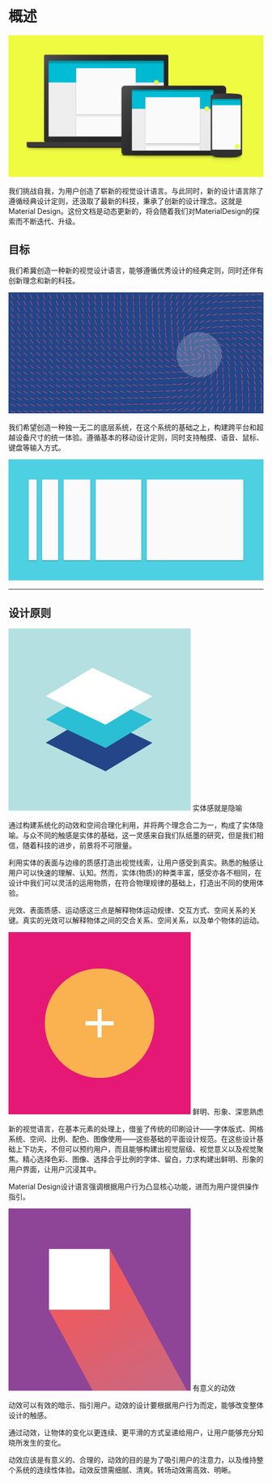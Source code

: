 概述
===============

![](images/materialdesign-goals-landingimage_large_mdpi.png)

我们挑战自我，为用户创造了崭新的视觉设计语言。与此同时，新的设计语言除了遵循经典设计定则，还汲取了最新的科技，秉承了创新的设计理念。这就是Material Design。这份文档是动态更新的，将会随着我们对MaterialDesign的探索而不断迭代、升级。


## 目标

我们希冀创造一种新的视觉设计语言，能够遵循优秀设计的经典定则，同时还伴有创新理念和新的科技。

![materialdesign-goals](images/materialdesign-goals-swirlanddot_large_mdpi.png)


我们希望创造一种独一无二的底层系统，在这个系统的基础之上，构建跨平台和超越设备尺寸的统一体验。遵循基本的移动设计定则，同时支持触摸、语音、鼠标、键盘等输入方式。

![materialdesign-goals-cutrectangles](images/materialdesign-goals-cutrectangles_large_mdpi.png)

***

## 设计原则

![materialdesign-principles-layersquares](images/materialdesign-principles-layersquares_large_mdpi.png)
实体感就是隐喻

通过构建系统化的动效和空间合理化利用，并将两个理念合二为一，构成了实体隐喻。与众不同的触感是实体的基础，这一灵感来自我们队纸墨的研究，但是我们相信，随着科技的进步，前景将不可限量。

利用实体的表面与边缘的质感打造出视觉线索，让用户感受到真实。熟悉的触感让用户可以快速的理解、认知。然而，实体(物质)的种类丰富，感受亦各不相同，在设计中我们可以灵活的运用物质，在符合物理规律的基础上，打造出不同的使用体验。

光效、表面质感、运动感这三点是解释物体运动规律、交互方式、空间关系的关键。真实的光效可以解释物体之间的交合关系、空间关系，以及单个物体的运动。


![materialdesign-principles-circleplus_large_mdpi.png](images/materialdesign-principles-circleplus_large_mdpi.png)
鲜明、形象、深思熟虑

新的视觉语言，在基本元素的处理上，借鉴了传统的印刷设计——字体版式、网格系统、空间、比例、配色、图像使用——这些基础的平面设计规范。在这些设计基础上下功夫，不但可以预约用户，而且能够构建出视觉层级、视觉意义以及视觉聚焦。精心选择色彩、图像、选择合乎比例的字体、留白，力求构建出鲜明、形象的用户界面，让用户沉浸其中。

Material Design设计语言强调根据用户行为凸显核心功能，进而为用户提供操作指引。

![materialdesign-principles-flyingsquare](images/materialdesign-principles-flyingsquare_large_mdpi.png)
有意义的动效

动效可以有效的暗示、指引用户。动效的设计要根据用户行为而定，能够改变整体设计的触感。

通过动效，让物体的变化以更连续、更平滑的方式呈递给用户，让用户能够充分知晓所发生的变化。


动效应该是有意义的、合理的，动效的目的是为了吸引用户的注意力，以及维持整个系统的连续性体验。动效反馈需细腻、清爽。转场动效需高效、明晰。
